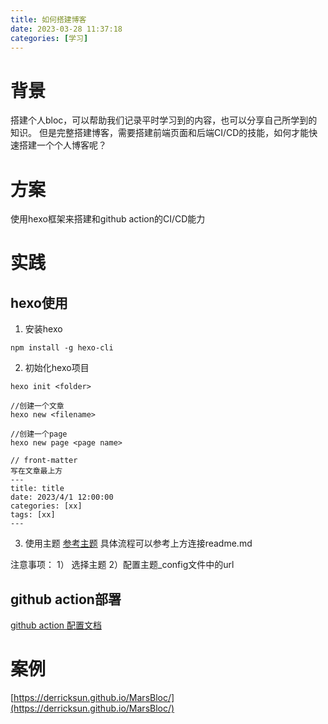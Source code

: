 ```yaml
---
title: 如何搭建博客
date: 2023-03-28 11:37:18
categories: [学习]
---
```

# 背景
搭建个人bloc，可以帮助我们记录平时学习到的内容，也可以分享自己所学到的知识。
但是完整搭建博客，需要搭建前端页面和后端CI/CD的技能，如何才能快速搭建一个个人博客呢？
# 方案
使用hexo框架来搭建和github action的CI/CD能力
# 实践
## hexo使用
1. 安装hexo
```
npm install -g hexo-cli
```
2. 初始化hexo项目
```
hexo init <folder>

//创建一个文章
hexo new <filename>

//创建一个page
hexo new page <page name>

// front-matter
写在文章最上方
---
title: title
date: 2023/4/1 12:00:00
categories: [xx] 
tags: [xx]
---
```


3. 使用主题
[参考主题](https://github.com/fi3ework/hexo-theme-archer)
具体流程可以参考上方连接readme.md

注意事项：
1） 选择主题
2）配置主题_config文件中的url

## github action部署
[github action 配置文档](https://hexo.io/zh-cn/docs/github-pages)

# 案例
[https://derricksun.github.io/MarsBloc/](https://derricksun.github.io/MarsBloc/)